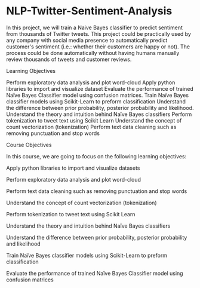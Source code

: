 # NLP-Twitter-Sentiment-Analysis

In this project, we will train a Naive Bayes classifier to predict sentiment from thousands of Twitter tweets. This project could be practically used by any company with social media presence to automatically predict customer's sentiment (i.e.: whether their customers are happy or not). The process could be done automatically without having humans manually review thousands of tweets and customer reviews. 


Learning Objectives

Perform exploratory data analysis and plot word-cloud
Apply python libraries to import and visualize dataset
Evaluate the performance of trained Naïve Bayes Classifier model using confusion matrices.
Train Naïve Bayes classifier models using Scikit-Learn to preform classification
Understand the difference between prior probability, posterior probability and likelihood.
Understand the theory and intuition behind Naïve Bayes classifiers
Perform tokenization to tweet text using Scikit Learn
Understand the concept of count vectorization (tokenization)
Perform text data cleaning such as removing punctuation and stop words

Course Objectives

In this course, we are going to focus on the following learning objectives:

Apply python libraries to import and visualize datasets

Perform exploratory data analysis and plot word-cloud

Perform text data cleaning such as removing punctuation and stop words

Understand the concept of count vectorization (tokenization)

Perform tokenization to tweet text using Scikit Learn

Understand the theory and intuition behind Naïve Bayes classifiers

Understand the difference between prior probability, posterior probability and likelihood

Train Naïve Bayes classifier models using Scikit-Learn to preform classification

Evaluate the performance of trained Naïve Bayes Classifier model using confusion matrices

